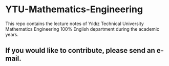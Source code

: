 # YTU-Mathematics-Engineering
This repo contains the lecture notes of Yıldız Technical University Mathematics Engineering 100% English department during the academic years. 

## If you would like to contribute, please send an e-mail.


